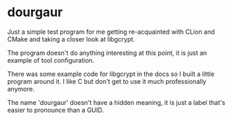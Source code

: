 # dourgaur

Just a simple test program for me getting re-acquainted with CLion and CMake and taking a closer look at libgcrypt. 

The program doesn't do anything interesting at this point, it is just an example of tool configuration.

There was some example code for libgcrypt in the docs so I built a little program around it. I like C but don't get to use it much professionally anymore.

The name 'dourgaur' doesn't have a hidden meaning, it is just a label that's easier to pronounce than a GUID.
